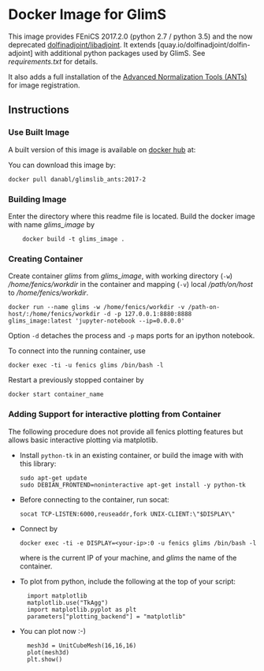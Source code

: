 # Docker Image for GlimS

This image provides FEniCS 2017.2.0 (python 2.7 / python 3.5) and the now deprecated [dolfinadjoint/libadjoint](https://dolfin-adjoint-doc.readthedocs.io/en/latest/download/index.html).
It extends [quay.io/dolfinadjoint/dolfin-adjoint] with additional python packages used by GlimS.
See *requirements.txt* for details.

It also adds a full installation of the [Advanced Normalization Tools (ANTs)](http://stnava.github.io/ANTs/) for image registration.

## Instructions

### Use Built Image

A built version of this image is available on [docker hub](https://hub.docker.com/) at:

You can download this image by:

```
docker pull danabl/glimslib_ants:2017-2
```  

### Building Image
Enter the directory where this readme file is located.
Build the docker image with name *glims_image* by

```
    docker build -t glims_image .
```

### Creating Container

Create container *glims* from *glims_image*, with working directory
(`-w`) */home/fenics/workdir* in the container and mapping (`-v`) local
*/path/on/host* to */home/fenics/workdir*.
```
docker run --name glims -w /home/fenics/workdir -v /path-on-host/:/home/fenics/workdir -d -p 127.0.0.1:8880:8888 glims_image:latest 'jupyter-notebook --ip=0.0.0.0'
```
Option `-d` detaches the process and `-p` maps ports for an ipython notebook.

To connect into the running container, use
```
docker exec -ti -u fenics glims /bin/bash -l
```

Restart a previously stopped container by
```
docker start container_name
```

### Adding Support for interactive plotting from Container

The following procedure does not provide all fenics plotting features
but allows basic interactive plotting via matplotlib.

* Install `python-tk` in an existing container, or build the image with
  with this library:

  ```
  sudo apt-get update
  sudo DEBIAN_FRONTEND=noninteractive apt-get install -y python-tk
  ```

* Before connecting to the container, run socat:
  ```
  socat TCP-LISTEN:6000,reuseaddr,fork UNIX-CLIENT:\"$DISPLAY\"
  ```

* Connect by
  ```
  docker exec -ti -e DISPLAY=<your-ip>:0 -u fenics glims /bin/bash -l
  ```
  where *<your-ip>* is the current IP of your machine, and *glims* the
  name of the container.

* To plot from python, include the following at the top of your script:
  ```
    import matplotlib
    matplotlib.use("TkAgg")
    import matplotlib.pyplot as plt
    parameters["plotting_backend"] = "matplotlib"
  ```

* You can plot now :-)
  ```
    mesh3d = UnitCubeMesh(16,16,16)
    plot(mesh3d)
    plt.show()
  ```

